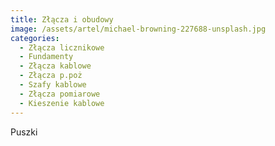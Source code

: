```yaml
---
title: Złącza i obudowy
image: /assets/artel/michael-browning-227688-unsplash.jpg
categories:
  - Złącza licznikowe
  - Fundamenty
  - Złącza kablowe
  - Złącza p.poż
  - Szafy kablowe
  - Złącza pomiarowe
  - Kieszenie kablowe
---
```

Puszki

